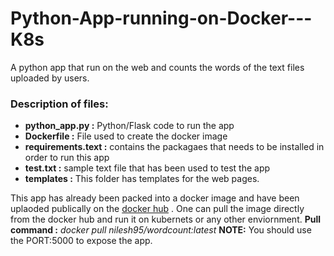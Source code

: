 # Python-App-running-on-Docker---K8s
A python app that run on the web and counts the words of the text files uploaded by users.


### Description of files:

- **python_app.py :** Python/Flask code to run the app
- **Dockerfile :** File used to create the docker image
- **requirements.text :** contains the packagaes that needs to be installed in order to run this app
- **test.txt :** sample text file that has been used to test the app
- **templates :** This folder has templates for the web pages.

This app has already been packed into a docker image and have been uplaoded publically on the [docker hub](https://hub.docker.com/repository/docker/nilesh95/wordcount) . One can pull the image directly from the docker hub and run it on kubernets or any other enviornment.
**Pull command :** _docker pull nilesh95/wordcount:latest_
**NOTE:** You should use the PORT:5000 to expose the app.
